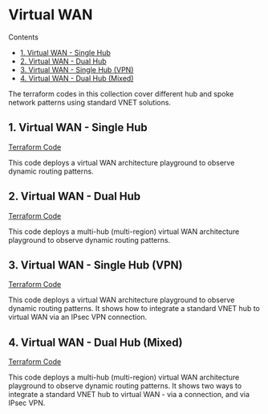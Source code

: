 
# Virtual WAN <!-- omit from toc -->

Contents
<!-- TOC -->
- [1. Virtual WAN - Single Hub](#1-virtual-wan---single-hub)
- [2. Virtual WAN - Dual Hub](#2-virtual-wan---dual-hub)
- [3. Virtual WAN - Single Hub (VPN)](#3-virtual-wan---single-hub-vpn)
- [4. Virtual WAN - Dual Hub (Mixed)](#4-virtual-wan---dual-hub-mixed)
<!-- /TOC -->

The terraform codes in this collection cover different hub and spoke network patterns using standard VNET solutions.

## 1. Virtual WAN - Single Hub
[Terraform Code](../2-virtual-wan/1-virtual-wan-single-hub/)

This code deploys a virtual WAN architecture playground to observe dynamic routing patterns. 

## 2. Virtual WAN - Dual Hub
[Terraform Code](../2-virtual-wan/2-virtual-wan-dual-hub/)

This code deploys a multi-hub (multi-region) virtual WAN architecture playground to observe dynamic routing patterns.

## 3. Virtual WAN - Single Hub (VPN)
[Terraform Code](../2-virtual-wan/3-virtual-wan-single-hub-vpn/)

This code deploys a virtual WAN architecture playground to observe dynamic routing patterns. It shows how to integrate a standard VNET hub to virtual WAN via an IPsec VPN connection.

## 4. Virtual WAN - Dual Hub (Mixed)
[Terraform Code](../2-virtual-wan/4-virtual-wan-dual-hub-mixed/)

This code deploys a multi-hub (multi-region) virtual WAN architecture playground to observe dynamic routing patterns. It shows two ways to integrate a standard VNET hub to virtual WAN - via a connection, and via IPsec VPN.
